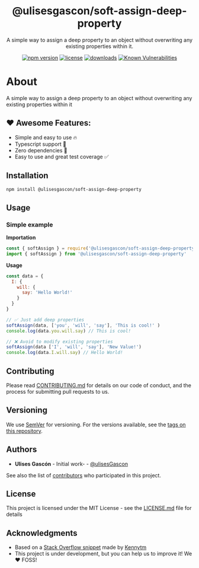 <p align="center"><h1 align="center">
  @ulisesgascon/soft-assign-deep-property
</h1>

<p align="center">
  A simple way to assign a deep property to an object without overwriting any existing properties within it.
</p>

<p align="center">
  <a href="https://www.npmjs.org/package/@ulisesgascon/soft-assign-deep-property"><img src="https://badgen.net/npm/v/@ulisesgascon/soft-assign-deep-property" alt="npm version"/></a>
  <a href="https://www.npmjs.org/package/@ulisesgascon/soft-assign-deep-property"><img src="https://badgen.net/npm/license/@ulisesgascon/soft-assign-deep-property" alt="license"/></a>
  <a href="https://www.npmjs.org/package/@ulisesgascon/soft-assign-deep-property"><img src="https://badgen.net/npm/dt/@ulisesgascon/soft-assign-deep-property" alt="downloads"/></a>
  <a href="https://snyk.io/test/github/ulisesgascon/micro-utilities"><img src="https://snyk.io/test/github/ulisesgascon/micro-utilities/badge.svg" alt="Known Vulnerabilities"/></a>
</p>


# About

A simple way to assign a deep property to an object without overwriting any existing properties within it

## ❤️ Awesome Features:


- Simple and easy to use 🔥
- Typescript support 💪
- Zero dependencies 🚀
- Easy to use and great test coverage ✅


## Installation

```bash
npm install @ulisesgascon/soft-assign-deep-property
```

## Usage

### Simple example

**Importation**

```js
const { softAssign } = require('@ulisesgascon/soft-assign-deep-property')
import { softAssign } from '@ulisesgascon/soft-assign-deep-property'
```

**Usage**

```js
const data = {
  I: {
    will: {
      say: 'Hello World!' 
    } 
  }
}

// ✅ Just add deep properties
softAssign(data, ['you', 'will', 'say'], 'This is cool!' )
console.log(data.you.will.say) // This is cool!

// ❌ Avoid to modify existing properties
softAssign(data ['I', 'will', 'say'], 'New Value!')
console.log(data.I.will.say) // Hello World!
```

## Contributing

Please read [CONTRIBUTING.md](https://github.com/UlisesGascon/.github/blob/main/contributing.md) for details on our code of conduct, and the process for submitting pull requests to us.

## Versioning

We use [SemVer](http://semver.org/) for versioning. For the versions available, see the [tags on this repository](https://github.com/ulisesGascon/micro-utilities/tags).

## Authors

- **Ulises Gascón** - Initial work- - [@ulisesGascon](https://github.com/ulisesGascon)

See also the list of [contributors](https://github.com/ulisesGascon/micro-utilities/contributors) who participated in this project.

## License

This project is licensed under the MIT License - see the [LICENSE.md](../../LICENSE.md) file for details

## Acknowledgments

- Based on a [Stack Overflow snippet](https://stackoverflow.com/a/5484764) made by [Kennytm](https://stackoverflow.com/users/224671/kennytm)
- This project is under development, but you can help us to improve it! We :heart: FOSS!